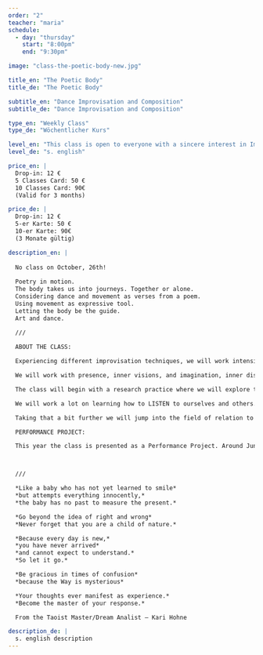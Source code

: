 ```yaml
---
order: "2"
teacher: "maria"
schedule:
  - day: "thursday"
    start: "8:00pm"
    end: "9:30pm"

image: "class-the-poetic-body-new.jpg"

title_en: "The Poetic Body"
title_de: "The Poetic Body"

subtitle_en: "Dance Improvisation and Composition"
subtitle_de: "Dance Improvisation and Composition"

type_en: "Weekly Class"
type_de: "Wöchentlicher Kurs"

level_en: "This class is open to everyone with a sincere interest in Improvisation and Composition. Previous art practice of any kind (poetry, music, painting … ) is recommended as well as some movement experience."
level_de: "s. english"

price_en: |
  Drop-in: 12 €  
  5 Classes Card: 50 €  
  10 Classes Card: 90€  
  (Valid for 3 months)

price_de: |
  Drop-in: 12 €  
  5-er Karte: 50 €  
  10-er Karte: 90€  
  (3 Monate gültig)

description_en: |
 
  No class on October, 26th!  
  
  Poetry in motion.  
  The body takes us into journeys. Together or alone.  
  Considering dance and movement as verses from a poem.  
  Using movement as expressive tool.  
  Letting the body be the guide.  
  Art and dance.  

  ///  
  
  ABOUT THE CLASS:  

  Experiencing different improvisation techniques, we will work intensively with the body and its ocean of expression, allowing the poetics of the body and its presence in motion to unfold; going a bit further on taking that into Compositions. Creating short pieces and “poems in movement” that are open to meaning and interpretation. Unfolding suggestive landscapes and alive compositions.  

  We will work with presence, inner visions, and imagination, inner discourse/speech, decision-making, braveness, vulnerability, clarity of movement, musicality and present time awareness. Using tasks and exercises related to practices like Action Theatre, Instant Composition, Dance Improvisation, Creative Writing, and Butoh.  

  The class will begin with a research practice where we will explore the possibilities of movement and dynamics, expanding our movement vocabulary, visiting thought improvisation different qualities and choices; in order to make ourselves available and potentially free in HOW we move. Here we will work on expanding, rediscovering and experiencing the HOW and WHAT we are doing. Creating our own material and acknowledging it as a dynamic constantly changing living thing, that has its own life, detached from our identity.  

  We will work a lot on learning how to LISTEN to ourselves and others. We will practice being constantly in present time, ready and available, like a wildcat. Creating and choreographing, phrasing the movement in order to let the material speak up and dance it with joy.  

  Taking that a bit further we will jump into the field of relation to others, to ourselves, and to the material we are creating, or that’s being created. Working on duos, trios, and group compositions as well as in Solos. Taking the whole work to serve the composition, and letting it rip off you to serve the poetry and the “third body” = The composition. Practicing WHERE and WHEN we do what we do, and noticing how time and space can be modified.  

  PERFORMANCE PROJECT:  

  This year the class is presented as a Performance Project. Around June, we will show a little piece based on the work we have been developing and the ideas/desires of the group. So you can have a beautiful performing experience.



  ///

  *Like a baby who has not yet learned to smile*  
  *but attempts everything innocently,*  
  *the baby has no past to measure the present.*

  *Go beyond the idea of right and wrong*  
  *Never forget that you are a child of nature.*

  *Because every day is new,*  
  *you have never arrived*  
  *and cannot expect to understand.*  
  *So let it go.*  

  *Be gracious in times of confusion*  
  *because the Way is mysterious*

  *Your thoughts ever manifest as experience.*  
  *Become the master of your response.*    

  From the Taoist Master/Dream Analist – Kari Hohne

description_de: |
  s. english description
---
```

